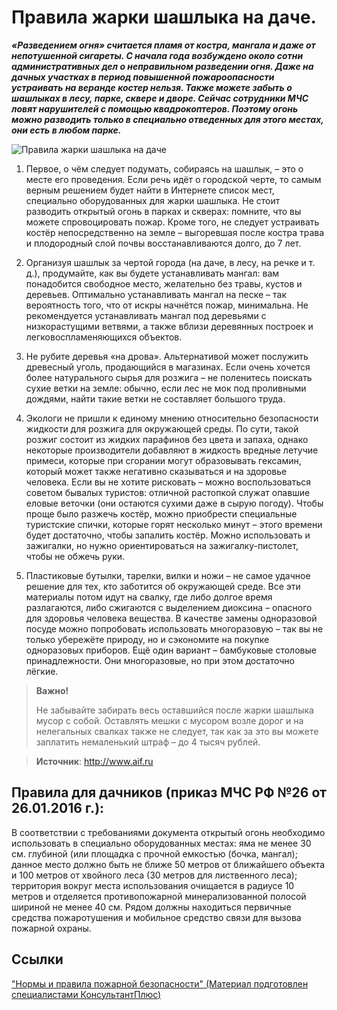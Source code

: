 # Правила жарки шашлыка на даче.

_**«Разведением огня» считается пламя от костра, мангала и даже от непотушенной сигареты. С начала года возбуждено около сотни административных дел о неправильном разведении огня. Даже на дачных участках в период повышенной пожароопасности устраивать на веранде костер нельзя. Также можете забыть о шашлыках в лесу, парке, сквере и дворе. Сейчас сотрудники МЧС ловят нарушителей с помощью квадрокоптеров. Поэтому огонь можно разводить только в специально отведенных для этого местах, они есть в любом парке.**_

![Правила жарки шашлыка на даче](/images/Village/dacha_shashlik.jpg 'Правила жарки шашлыка на даче')

1. Первое, о чём следует подумать, собираясь на шашлык, – это о месте его проведения. Если речь идёт о городской черте, то самым верным решением будет найти в Интернете список мест, специально оборудованных для жарки шашлыка. Не стоит разводить открытый огонь в парках и скверах: помните, что вы можете спровоцировать пожар. Кроме того, не следует устраивать костёр непосредственно на земле – выгоревшая после костра трава и плодородный слой почвы восстанавливаются долго, до 7 лет. 

2. Организуя шашлык за чертой города (на даче, в лесу, на речке и т. д.), продумайте, как вы будете устанавливать мангал: вам понадобится свободное место, желательно без травы, кустов и деревьев. Оптимально устанавливать мангал на песке – так вероятность того, что от искры начнётся пожар, минимальна. Не рекомендуется устанавливать мангал под деревьями с низкорастущими ветвями, а также вблизи деревянных построек и легковоспламеняющихся объектов.

3. Не рубите деревья «на дрова». Альтернативой может послужить древесный уголь, продающийся в магазинах. Если очень хочется более натурального сырья для розжига – не поленитесь поискать сухие ветки на земле: обычно, если лес не мок под проливными дождями, найти такие ветки не составляет большого труда.

4. Экологи не пришли к единому мнению относительно безопасности жидкости для розжига для окружающей среды. По сути, такой розжиг состоит из жидких парафинов без цвета и запаха, однако некоторые производители добавляют в жидкость вредные летучие примеси, которые при сгорании могут образовывать гексамин, который может также негативно сказываться и на здоровье человека. Если вы не хотите рисковать – можно воспользоваться советом бывалых туристов: отличной растопкой служат опавшие еловые веточки (они остаются сухими даже в сырую погоду). Чтобы проще было разжечь костёр, можно приобрести специальные туристские спички, которые горят несколько минут – этого времени будет достаточно, чтобы запалить костёр. Можно использовать и зажигалки, но нужно ориентироваться на зажигалку-пистолет, чтобы не обжечь руки.

5. Пластиковые бутылки, тарелки, вилки и ножи – не самое удачное решение для тех, кто заботится об окружающей среде. Все эти материалы потом идут на свалку, где либо долгое время разлагаются, либо сжигаются с выделением диоксина – опасного для здоровья человека вещества. В качестве замены одноразовой посуде можно попробовать использовать многоразовую – так вы не только убережёте природу, но и сэкономите на покупке одноразовых приборов. Ещё один вариант – бамбуковые столовые принадлежности. Они многоразовые, но при этом достаточно лёгкие.

> **Важно!**
> 
> Не забывайте забирать весь оставшийся после жарки шашлыка мусор с собой. Оставлять мешки с мусором возле дорог и на нелегальных свалках также не следует, так как за это вы можете заплатить немаленький штраф – до 4 тысяч рублей.

> **Источник**: http://www.aif.ru

## Правила для дачников (приказ МЧС РФ №26 от 26.01.2016 г.):

В соответствии с требованиями документа открытый огонь необходимо использовать в специально оборудованных местах: яма не менее 30 см. глубиной (или площадка с прочной емкостью (бочка, мангал); данное место должно быть не ближе 50 метров от ближайшего объекта и 100 метров от хвойного леса (30 метров для лиственного леса); территория вокруг места использования очищается в радиусе 10 метров и отделяется противопожарной минерализованной полосой шириной не менее 40 см. Рядом должны находиться первичные средства пожаротушения и мобильное средство связи для вызова пожарной охраны.

## Ссылки

["Нормы и правила пожарной безопасности" (Материал подготовлен специалистами КонсультантПлюс)](http://www.consultant.ru/cons/cgi/online.cgi?req=doc&base=LAW&n=106125&fld=134&dst=1000000001,0&rnd=0.059312149652190005#0)
